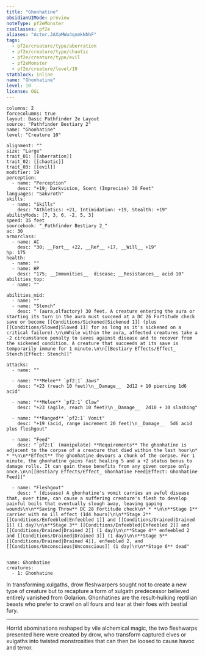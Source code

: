 ```yaml
---
title: "Ghonhatine"
obsidianUIMode: preview
noteType: pf2eMonster
cssClasses: pf2e
aliases: "Actor.JAXaMWu4qnmkNhhF" 
tags:
  - pf2e/creature/type/aberration
  - pf2e/creature/type/chaotic
  - pf2e/creature/type/evil
  - pf2eMonster
  - pf2e/creature/level/10
statblock: inline
name: "Ghonhatine"
level: 10
license: OGL
---
```


```statblock
columns: 2
forcecolumns: true
layout: Basic Pathfinder 2e Layout
source: "Pathfinder Bestiary 2"
name: "Ghonhatine"
level: "Creature 10"

alignment: ""
size: "Large"
trait_01: [[aberration]]
trait_02: [[chaotic]]
trait_03: [[evil]]
modifier: 19
perception:
  - name: "Perception"
    desc: "+19; Darkvision, Scent (Imprecise) 30 Feet"
languages: "Sakvroth"
skills:
  - name: "Skills"
    desc: "Athletics: +21, Intimidation: +19, Stealth: +19"
abilityMods: [7, 3, 6, -2, 5, 3]
speed: 35 feet
sourcebook: "_Pathfinder Bestiary 2_"
ac: 30
armorclass:
  - name: AC
    desc: "30; __Fort__ +22, __Ref__ +17, __Will__ +19"
hp: 175
health:
  - name: ""
  - name: HP
    desc: "175; __Immunities__  disease; __Resistances__ acid 10"
abilities_top:
  - name: ""

abilities_mid:
  - name: ""
  - name: "Stench"
    desc: " (aura,olfactory) 30 feet. A creature entering the aura or starting its turn in the aura must succeed at a DC 26 Fortitude check save or become [[Conditions/Sickened|Sickened 1]] (plus [[Conditions/Slowed|Slowed 1]] for as long as it's sickened on a critical failure).\n\nWhile within the aura, affected creatures take a -2 circumstance penalty to saves against disease and to recover from the sickened condition. A creature that succeeds at its save is temporarily immune for 1 minute.\n\n[[Bestiary Effects/Effect_ Stench|Effect: Stench]]"

attacks:
  - name: ""

  - name: "**Melee** `pf2:1` Jaws"
    desc: "+23 (reach 10 feet)\n__Damage__  2d12 + 10 piercing 1d6 acid"

  - name: "**Melee** `pf2:1` Claw"
    desc: "+23 (agile, reach 10 feet)\n__Damage__  2d10 + 10 slashing"

  - name: "**Ranged** `pf2:1` Vomit"
    desc: "+19 (acid, range increment 20 feet)\n__Damage__  5d6 acid plus fleshgout"

  - name: "Feed"
    desc: "`pf2:1` (manipulate) **Requirements** The ghonhatine is adjacent to the corpse of a creature that died within the last hour\n* * *\n\n**Effect** The ghonhatine devours a chunk of the corpse. For 1 minute, the ghonhatine gains fast healing 5 and a +2 status bonus to damage rolls. It can gain these benefits from any given corpse only once.\n\n[[Bestiary Effects/Effect_ Ghonhatine Feed|Effect: Ghonhatine Feed]]"

  - name: "Fleshgout"
    desc: " (disease) A ghonhatine's vomit carries an awful disease that, over time, can cause a suffering creature's flesh to develop painful boils that eventually slough away, leaving gaping wounds\n\n**Saving Throw** DC 28 Fortitude check\n* * *\n\n**Stage 1** carrier with no ill effect (1d4 hours)\n\n**Stage 2** [[Conditions/Enfeebled|Enfeebled 1]] and [[Conditions/Drained|Drained 1]] (1 day)\n\n**Stage 3** [[Conditions/Enfeebled|Enfeebled 2]] and [[Conditions/Drained|Drained 2]] (1 day)\n\n**Stage 4** enfeebled 2 and [[Conditions/Drained|Drained 3]] (1 day)\n\n**Stage 5** [[Conditions/Drained|Drained 4]], enfeebled 2, and [[Conditions/Unconscious|Unconscious]] (1 day)\n\n**Stage 6** dead"
 
```

```encounter-table
name: Ghonhatine
creatures:
  - 1: Ghonhatine
```



In transforming xulgaths, drow fleshwarpers sought not to create a new type of creature but to recapture a form of xulgath predecessor believed entirely vanished from Golarion. Ghonhatines are the result-hulking reptilian beasts who prefer to crawl on all fours and tear at their foes with bestial fury.

* * *

Horrid abominations reshaped by vile alchemical magic, the two fleshwarps presented here were created by drow, who transform captured elves or xulgaths into twisted monstrosities that can then be loosed to cause havoc and terror.
